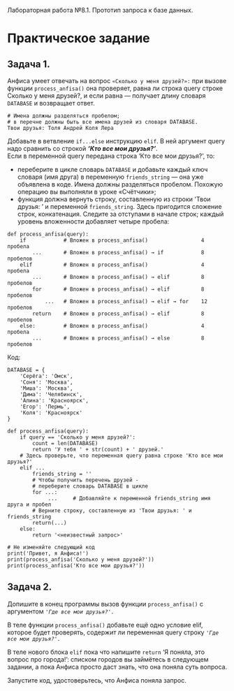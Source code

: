 Лабораторная работа №8.1. Прототип запроса к базе данных. 

# Практическое задание
## Задача 1.
Анфиса умеет отвечать на вопрос `«Сколько у меня друзей?»:` при вызове функции `process_anfisa()` она проверяет, равна ли строка query строке Сколько у меня друзей?, и если равна — получает длину словаря `DATABASE` и возвращает ответ.
```
# Имена должны разделяться пробелом; 
# в перечне должны быть все имена друзей из словаря DATABASE.
Твои друзья: Толя Андрей Коля Лера
```
Добавьте в ветвление `if...else` инструкцию `elif`. В ней аргумент query надо сравнить со строкой ***‘Кто все мои друзья?’***.  
Если в переменной query передана строка ‘Кто все мои друзья?’, то:  
+ переберите в цикле словарь `DATABASE` и добавьте каждый ключ словаря (имя друга) в переменную `friends_string` — она уже объявлена в коде. Имена должны разделяться пробелом. Похожую операцию вы выполняли в уроке «Счётчики»;
+ функция должна вернуть строку, составленную из строки 'Твои друзья: ’ и переменной `friends_string`. Здесь пригодится сложение строк, конкатенация.
Следите за отступами в начале строк; каждый уровень вложенности добавляет четыре пробела:
```
def process_anfisa(query):
    if            # Вложен в process_anfisa()                 4 пробела
        ...       # Вложен в process_anfisa() → if            8 пробелов
    elif          # Вложен в process_anfisa()                 4 пробела
        ...       # Вложен в process_anfisa() → elif          8 пробелов
        for       # Вложен в process_anfisa() → elif          8 пробелов
            ...   # Вложен в process_anfisa() → elif → for    12 пробелов
        return    # Вложен в process_anfisa() → elif          8 пробелов
    else:         # Вложен в process_anfisa()                 4 пробела
        ...       # Вложен в process_anfisa() → else          8 пробелов
```
Код:  
```
DATABASE = {
    'Серёга': 'Омск',
    'Соня': 'Москва',
    'Миша': 'Москва',
    'Дима': 'Челябинск',
    'Алина': 'Красноярск',
    'Егор': 'Пермь',
    'Коля': 'Красноярск'
}

def process_anfisa(query):
    if query == 'Сколько у меня друзей?':
        count = len(DATABASE)
        return 'У тебя ' + str(count) + ' друзей.'
    # Здесь проверьте, что переменная query равна строке 'Кто все мои друзья?'
    elif ...  
        friends_string = ''
        # Чтобы получить перечень друзей - 
        # переберите словарь DATABASE в цикле
        for ...:     
             ...     # Добавляйте к переменной friends_string имя друга и пробел
        # Верните строку, составленную из 'Твои друзья: ' и friends_string 
        return(...)  
    else:
        return '<неизвестный запрос>'

# Не изменяйте следующий код
print('Привет, я Анфиса!')
print(process_anfisa('Сколько у меня друзей?'))
print(process_anfisa('Кто все мои друзья?'))
```

## Задача 2.
Допишите в конец программы вызов функции `process_anfisa()` с аргументом *`'Где все мои друзья?'.`*  

В теле функции `process_anfisa()` добавьте ещё одно условие elif, которое будет проверять, содержит ли переменная query строку *`'Где все мои друзья?'.`*  

В теле нового блока `elif` пока что напишите `return` ‘Я поняла, это вопрос про города!’: списком городов вы займётесь в следующем задании, а пока Анфиса просто даст знать, что она поняла суть вопроса.  

Запустите код, удостоверьтесь, что Анфиса поняла запрос.  


















